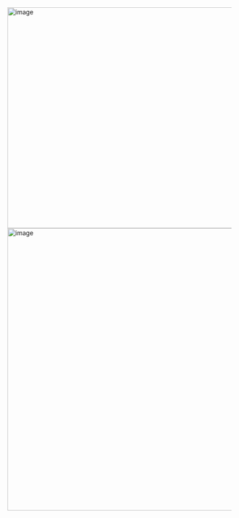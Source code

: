<img width="912" height="496" alt="image" src="https://github.com/user-attachments/assets/59726bee-691f-4f18-b0cb-ca3a309377c5" />

<img width="929" height="634" alt="image" src="https://github.com/user-attachments/assets/68d92fa0-4fb2-4262-b76e-b409349a2a4c" />
